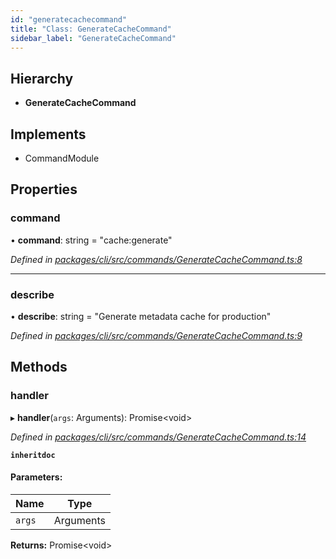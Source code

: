 ```yaml
---
id: "generatecachecommand"
title: "Class: GenerateCacheCommand"
sidebar_label: "GenerateCacheCommand"
---
```


## Hierarchy

* **GenerateCacheCommand**

## Implements

* CommandModule

## Properties

### command

•  **command**: string = "cache:generate"

*Defined in [packages/cli/src/commands/GenerateCacheCommand.ts:8](https://github.com/mikro-orm/mikro-orm/blob/8766baa31/packages/cli/src/commands/GenerateCacheCommand.ts#L8)*

___

### describe

•  **describe**: string = "Generate metadata cache for production"

*Defined in [packages/cli/src/commands/GenerateCacheCommand.ts:9](https://github.com/mikro-orm/mikro-orm/blob/8766baa31/packages/cli/src/commands/GenerateCacheCommand.ts#L9)*

## Methods

### handler

▸ **handler**(`args`: Arguments): Promise&#60;void>

*Defined in [packages/cli/src/commands/GenerateCacheCommand.ts:14](https://github.com/mikro-orm/mikro-orm/blob/8766baa31/packages/cli/src/commands/GenerateCacheCommand.ts#L14)*

**`inheritdoc`** 

#### Parameters:

Name | Type |
------ | ------ |
`args` | Arguments |

**Returns:** Promise&#60;void>
